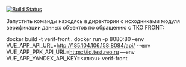 [![Build Status](https://dev.azure.com/ReoIT/%D0%A0%D0%BE%D1%81%D1%82%D0%B5%D1%85/_apis/build/status/PPKReo.verif-front?branchName=main)](https://dev.azure.com/ReoIT/%D0%A0%D0%BE%D1%81%D1%82%D0%B5%D1%85/_build/latest?definitionId=93&branchName=main)

Запустить команды находясь в директории с исходниками модуля верификации данных объектов по обращению с ТКО FRONT:

docker build -t verif-front .
docker run -p 8080:80 –env VUE_APP_API_URL=http://185.104.106.158:8084/api/ --env VUE_APP_PPK_API_URL=https://id.test.reo.ru —env VUE_APP_YANDEX_API_KEY=<ключ> verif-front
